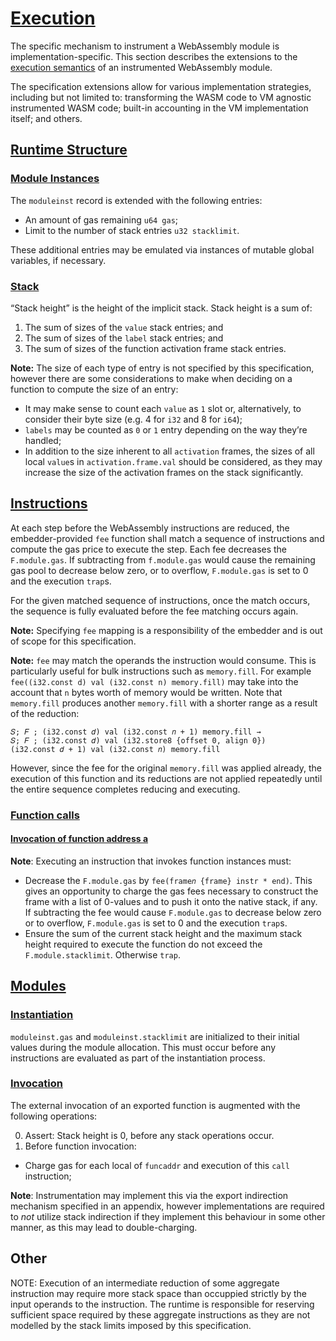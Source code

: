 # [Execution]()

The specific mechanism to instrument a WebAssembly module is implementation-specific. This section
describes the extensions to the [execution semantics]() of an instrumented WebAssembly module.

The specification extensions allow for various implementation strategies, including but not limited
to: transforming the WASM code to VM agnostic instrumented WASM code; built-in accounting in the VM
implementation itself; and others.

## [Runtime Structure]()

### [Module Instances]()

The `moduleinst` record is extended with the following entries:

* An amount of gas remaining `u64 gas`;
* Limit to the number of stack entries `u32 stacklimit`.

These additional entries may be emulated via instances of mutable global variables, if necessary.

### [Stack]()

“Stack height” is the height of the implicit stack. Stack height is a sum of:

1. The sum of sizes of the `value` stack entries; and
2. The sum of sizes of the `label` stack entries; and
3. The sum of sizes of the function activation frame stack entries.

**Note:** The size of each type of entry is not specified by this specification, however there are
some considerations to make when deciding on a function to compute the size of an entry:

* It may make sense to count each `value` as `1` slot or, alternatively, to consider their byte
  size (e.g. 4 for `i32` and 8 for `i64`);
* `labels` may be counted as `0` or `1` entry depending on the way they’re handled;
* In addition to the size inherent to all `activation` frames, the sizes of all local `value`s in
  `activation.frame.val` should be considered, as they may increase the size of the activation
  frames on the stack significantly.


## [Instructions]()

At each step before the WebAssembly instructions are reduced, the embedder-provided `fee` function
shall match a sequence of instructions and compute the gas price to execute the step. Each fee
decreases the `F.module.gas`. If subtracting from `f.module.gas` would cause the remaining gas pool
to decrease below zero, or to overflow, `F.module.gas` is set to 0 and the execution `trap`s.

For the given matched sequence of instructions, once the match occurs, the sequence is fully
evaluated before the fee matching occurs again.

**Note:** Specifying `fee` mapping is a responsibility of the embedder and is out of scope for this
specification.

**Note:** `fee` may match the operands the instruction would consume. This is particularly useful
for bulk instructions such as `memory.fill`. For example `fee((i32.const d) val (i32.const n)
memory.fill)` may take into the account that `n` bytes worth of memory would be written. Note that
`memory.fill` produces another `memory.fill` with a shorter range as a result of the reduction:

```
𝑆; 𝐹 ; (i32.const 𝑑) val (i32.const 𝑛 + 1) memory.fill →
𝑆; 𝐹 ; (i32.const 𝑑) val (i32.store8 {offset 0, align 0})
(i32.const 𝑑 + 1) val (i32.const 𝑛) memory.fill
```

However, since the fee for the original `memory.fill` was applied already, the execution of this
function and its reductions are not applied repeatedly until the entire sequence completes
reducing and executing.


### [Function calls]()

#### [Invocation of function address a]()

**Note**: Executing an instruction that invokes function instances must:

* Decrease the `F.module.gas` by `fee(frame𝑛 {frame} instr * end)`. This gives an opportunity to
  charge the gas fees necessary to construct the frame with a list of 0-values and to push it onto
  the native stack, if any. If subtracting the fee would cause `F.module.gas` to decrease below
  zero or to overflow, `F.module.gas` is set to 0 and the execution `trap`s.
* Ensure the sum of the current stack height and the maximum stack height required to execute the
  function do not exceed the `F.module.stacklimit`. Otherwise `trap`.

<!--
TODO:

#### [Host functions]()

Should we charge fees before calling out to a host function? Should this be a part of the spec?
-->

## [Modules]()

### [Instantiation]()

`moduleinst.gas` and `moduleinst.stacklimit` are initialized to their initial values during the
module allocation. This must occur before any instructions are evaluated as part of the
instantiation process.

### [Invocation]()

The external invocation of an exported function is augmented with the following operations:

0. Assert: Stack height is 0, before any stack operations occur.
9. Before function invocation:
  * Charge gas for each local of `funcaddr` and execution of this `call` instruction;

**Note**: Instrumentation may implement this via the export indirection mechanism specified in an
appendix, however implementations are required to _not_ utilize stack indirection if they implement
this behaviour in some other manner, as this may lead to double-charging.

## Other

NOTE: Execution of an intermediate reduction of some aggregate instruction may require more stack
space than occuppied strictly by the input operands to the instruction. The runtime is responsible
for reserving sufficient space required by these aggregate instructions as they are not modelled by
the stack limits imposed by this specification.
